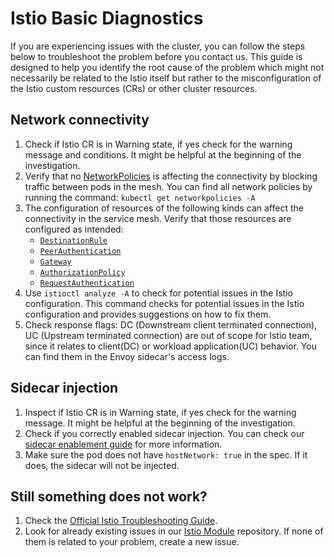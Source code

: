 # Istio Basic Diagnostics

If you are experiencing issues with the cluster, you can follow the steps below to troubleshoot the problem before you contact us. This guide is designed to help you identify the root cause of the problem which might not necessarily be related to the Istio itself but rather to the misconfiguration of the Istio custom resources (CRs) or other cluster resources.

## Network connectivity

1. Check if Istio CR is in Warning state, if yes check for the warning message and conditions. It might be helpful at the beginning of the investigation.
2. Verify that no [NetworkPolicies](https://kubernetes.io/docs/concepts/services-networking/network-policies/) is affecting the connectivity by blocking traffic between pods in the mesh. You can find all network policies by running the command: `kubectl get networkpolicies -A`
3. The configuration of resources of the following kinds can affect the connectivity in the service mesh. Verify that those resources are configured as intended:
    - [`DestinationRule`](https://istio.io/latest/docs/reference/config/networking/destination-rule/)
    - [`PeerAuthentication`](https://istio.io/latest/docs/reference/config/security/peer_authentication/)
    - [`Gateway`](https://istio.io/latest/docs/reference/config/networking/gateway/)
    - [`AuthorizationPolicy`](https://istio.io/latest/docs/reference/config/security/authorization-policy/)
    - [`RequestAuthentication`](https://istio.io/latest/docs/reference/config/security/request_authentication/)
4. Use `istioctl analyze -A` to check for potential issues in the Istio configuration. This command checks for potential issues in the Istio configuration and provides suggestions on how to fix them.
5. Check response flags: DC (Downstream client terminated connection), UC (Upstream terminated connection) are out of scope for Istio team, since it relates to client(DC) or workload application(UC) behavior. You can find them in the Envoy sidecar's access logs.

## Sidecar injection

1. Inspect if Istio CR is in Warning state, if yes check for the warning message. It might be helpful at the beginning of the investigation.
2. Check if you correctly enabled sidecar injection. You can check our [sidecar enablement guide](https://kyma-project.io/#/istio/user/operation-guides/02-10-check-if-sidecar-injection-is-enabled?id=check-if-you-have-istio-sidecar-proxy-injection-enabled) for more information.
3. Make sure the pod does not have `hostNetwork: true` in the spec. If it does, the sidecar will not be injected.

## Still something does not work?
1. Check the [Official Istio Troubleshooting Guide](https://github.com/istio/istio/wiki/Troubleshooting-Istio).
2. Look for already existing issues in our [Istio Module](https://github.com/kyma-project/istio/issues) repository. If none of them is related to your problem, create a new issue.